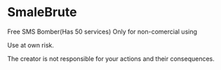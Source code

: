 # SmaleBrute
Free SMS Bomber(Has 50 services)
Only for non-comercial using

Use at own risk.

The creator is not responsible for your actions and their consequences.
